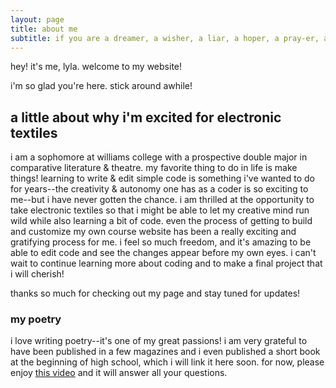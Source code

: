 ```yaml
---
layout: page
title: about me
subtitle: if you are a dreamer, a wisher, a liar, a hoper, a pray-er, a magic-bean-buyer, if you're a pretender, come sit by my fire...
---
```


hey! it's me, lyla. welcome to my website!

i'm so glad you're here. stick around awhile!

## a little about why i'm excited for electronic textiles

i am a sophomore at williams college with a prospective double major in comparative literature & theatre. my favorite thing to do in life is make things! learning to write & edit simple code is something i've wanted to do for years--the creativity & autonomy one has as a coder is so exciting to me--but i have never gotten the chance. i am thrilled at the opportunity to take electronic textiles so that i might be able to let my creative mind run wild while also learning a bit of code.
even the process of getting to build and customize my own course website has been a really exciting and gratifying process for me. i feel so much freedom, and it's amazing to be able to edit code and see the changes appear before my own eyes. i can't wait to continue learning more about coding and to make a final project that i will cherish!

thanks so much for checking out my page and stay tuned for updates!


### my poetry

i love writing poetry--it's one of my great passions! i am very grateful to have been published in a few magazines and i even published a short book at the beginning of high school, which i will link it here soon. for now, please enjoy [this video](https://youtu.be/qFfnlYbFEiE?si=sKoEF9oBQQ-f7f6T) and it will answer all your questions.
